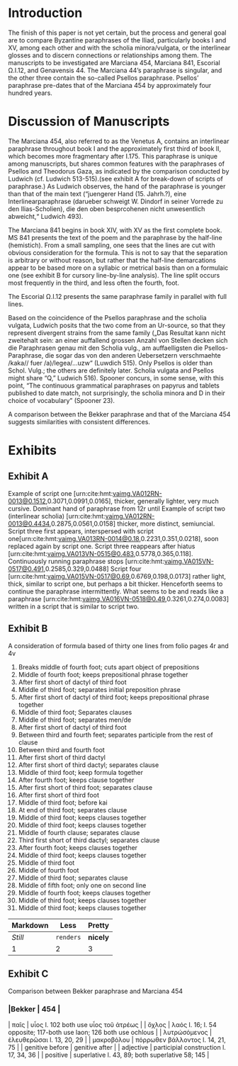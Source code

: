 # Introduction
The finish of this paper is not yet certain, but the process and general goal are to compare Byzantine paraphrases of the Iliad, particularly books I and XV, among each other and with the scholia minora/vulgata, or the interlinear glosses and to discern connections or relationships among them. The manuscripts to be investigated are Marciana 454, Marciana 841, Escorial Ω.I.12, and Genavensis 44. The Marciana 44’s paraphrase is singular, and the other three contain the so-called Psellos paraphrase. Psellos’ paraphrase pre-dates that of the Marciana 454 by approximately four hundred years. 
# Discussion of Manuscripts	
The Marciana 454, also referred to as the Venetus A, contains an interlinear paraphrase throughout book I and the approximately first third of book II, which becomes more fragmentary after I.175. This paraphrase is unique among manuscripts, but shares common features with the paraphrases of Psellos and Theodorus Gaza, as indicated by the comparison conducted by Ludwich (cf. Ludwich 513-515).(see exhibit A for break-down of scripts of paraphrase.) As Ludwich observes, the hand of the paraphrase is younger than that of the main text (“juengerer Hand (15. Jahrh.?), eine Interlinearparaphrase (darueber schweigt W. Dindorf in seiner Vorrede zu den Ilias-Scholien), die den oben besprcohenen nicht unwesentlich abweicht,“ Ludwich 493).

The Marciana 841 begins in book XIV, with XV as the first complete book. MS 841 presents the text of the poem and the paraphrase by the half-line (hemistich). From a small sampling, one sees that the lines are cut with obvious consideration for the formula. This is not to say that the separation is arbitrary or without reason, but rather that the half-line demarcations appear to be based more on a syllabic or metrical basis than on a formulaic one (see exhibit B for cursory line-by-line analysis). The line split occurs most frequently in the third, and less often the fourth, foot.  
	
The Escorial Ω.I.12 presents the same paraphrase family in parallel with full lines. 
	
Based on the coincidence of the Psellos paraphrase and the scholia vulgata, Ludwich posits that the two come from an Ur-source, so that they represent divergent strains from the same family („Das Resultat kann nicht zweitehalt sein: an einer auffallend grossen Anzahl von Stellen decken sich die Paraphrasen genau mit den Scholia vulg., am auffaelligsten die Psellos-Paraphrase, die sogar das von den anderen Uebersetzern verschmaehte /kaka// fuer /a)/legea/...uzw“ (Luwdich 515). Only Psellos is older than Schol. Vulg.; the others are definitely later. Scholia vulgata and Psellos might share “Q,” Ludwich 516). Spooner concurs, in some sense, with this point, “The continuous grammatical paraphrases on papyrus and tablets published to date match, not surprisingly, the scholia minora and D in their choice of vocabulary” (Spooner 23).

A comparison between the Bekker paraphrase and that of the Marciana 454 suggests similarities with consistent differences. 

# Exhibits
## Exhibit A

Example of script one [urn:cite:hmt:vaimg.VA012RN-0013@0.1512,0.3071,0.0991,0.0165], thicker, generally lighter, very much cursive. Dominant hand of paraphrase from 12r until 
Example of script two (interlinear scholia) [urn:cite:hmt:vaimg.VA012RN-0013@0.4434,0.2875,0.0561,0.0158] thicker, more distinct, semiuncial.
Script three first appears, interspersed with script one[urn:cite:hmt:vaimg.VA013RN-0014@0.18,0.2231,0.351,0.0218], soon replaced again by script one.
Script three reappears after hiatus [urn:cite:hmt:vaimg.VA013VN-0515@0.483,0.5778,0.365,0.118].
Continuously running paraphrase stops [urn:cite:hmt:vaimg.VA015VN-0517@0.491,0.2585,0.329,0.0488]
Script four [urn:cite:hmt:vaimg.VA015VN-0517@0.69,0.6769,0.198,0.0173] rather light, thick, similar to script one, but perhaps a bit thicker. Henceforth seems to continue the paraphrase intermittently. 
What seems to be and reads like a paraphrase [urn:cite:hmt:vaimg.VA016VN-0518@0.49,0.3261,0.274,0.0083] written in a script that is similar to script two.
## Exhibit B

A consideration of formula based of thirty one lines from folio pages 4r and 4v

1.  Breaks middle of fourth foot; cuts apart object of prepositions
2.  Middle of fourth foot; keeps prepositional phrase together
3.  After first short of dactyl of third foot
4.  Middle of third foot; separates initial preposition phrase
5.  After first short of dactyl of third foot; keeps prepositional phrase together
6.  Middle of third foot; Separates clauses
7.  Middle of third foot; separates men/de
8.  After first short of dactyl of third foot
9.  Between third and fourth feet; separates participle from the rest of clause
10.  Between third and fourth foot
11.  After first short of third dactyl
12.  After first short of third dactyl; separates clause
13.  Middle of third foot; keep formula together
14.  After fourth foot; keeps clause together
15.  After first short of third foot; separates clause
16.  After first short of third foot
17.  Middle of third foot; before kai
18.  At end of third foot; separates clause
19.  Middle of third foot; keeps clauses together
20.  Middle of third foot; keeps clauses together
21.  Middle of fourth clause; separates clause
22.  Third first short of third dactyl; separates clause
23.  After fourth foot; keeps clauses together
24.  Middle of third foot; keeps clauses together
25.  Middle of third foot
26.  Middle of fourth foot
27.  Middle of third foot; separates clause
28.  Middle of fifth foot; only one on second line
29.  Middle of fourth foot; keeps clauses together
30.  Middle of third foot; keeps clauses together
31.  Middle of third foot; keeps clauses together

Markdown | Less | Pretty
--- | --- | ---
*Still* | `renders` | **nicely**
1 | 2 | 3

## Exhibit C
Comparison between Bekker paraphrase and Marciana 454
### |Bekker | 454 |
  | παῖς | υἷος  l. 102 both use υἷος  τοῦ ἀτρέως |
  | ὄχλος | λαός l. 16; l. 54 opposite; 117-both use laon; 126 both use ochlous |
  | λυτρώσόμενος | ἐλευθερῶσαι l. 13, 20, 29 |
  | μακροβόλου | πόρρωθεν βάλλοντος l. 14, 21, 75 |
  | genitive before | genitive after |
  | adjective | participial construction l. 17, 34, 36 |
  | positive | superlative l. 43, 89; both superlative 58; 145 |
